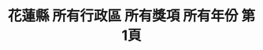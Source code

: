 ---
title: "花蓮縣 所有行政區 所有獎項 所有年份 第1頁"
description: "花蓮縣 所有行政區 所有獎項 所有年份 獲獎餐廳 第1頁"
keywords:
  - 美食競賽
  - 台灣美食
  - 美食精選
datePublished: "2025-06-30"
dateModified: "2025-07-07"
city: "花蓮縣"
district: "所有行政區"
award: "所有獎項"
year: "所有年份"
page: 1
count: 19

restaurants:
  - name: "遺忘的故鄉月廬食堂"
    city: "花蓮縣"
    district: "鳳林鎮"
    address: "花蓮縣鳳林鎮鳳鳴一路71號"
    phone: "038762206"
    geo: "23.76096275311694, 121.4382056790448"
    link: "花蓮縣/鳳林鎮/遺忘的故鄉月廬食堂"
    google_map: "https://maps.app.goo.gl/3m8QfCK9weCCvXSq6"
    footinder: "https://footinder.com.tw/%E8%8A%B1%E8%93%AE%E7%B8%A3%E9%B3%B3%E6%9E%97%E9%8E%AE/14171/"
    award:
    - name: "500盤"
      year: "2024"
  - name: "邊界。花東"
    city: "花蓮縣"
    district: "富里鄉"
    address: "花蓮縣富里鄉車站街1號"
    phone: "0919830588"
    geo: "23.176415122334912, 121.24818269263858"
    link: "花蓮縣/富里鄉/邊界_花東"
    google_map: "https://maps.app.goo.gl/Rbv7n1mMSiiFHMKc6"
    footinder: ""
    award:
    - name: "500盤"
      year: "2024"
  - name: "牛巴達全牛專賣店"
    city: "花蓮縣"
    district: "吉安鄉"
    address: "花蓮縣吉安鄉南海六街7號"
    phone: "038423491"
    geo: "23.94633150100103, 121.5962888199298"
    link: "花蓮縣/吉安鄉/牛巴達全牛專賣店"
    google_map: "https://maps.app.goo.gl/rTFAz2Mgp1getme89"
    footinder: "https://footinder.com.tw/%E8%8A%B1%E8%93%AE%E7%B8%A3%E5%90%89%E5%AE%89%E9%84%89/9539/"
    award:
    - name: "500盤"
      year: "2024"
  - name: "流流社風味餐"
    city: "花蓮縣"
    district: "花蓮市"
    address: "花蓮縣花蓮市府前路77號"
    phone: "0989656606"
    geo: "24.004902716588322, 121.61860512094938"
    link: "花蓮縣/花蓮市/流流社風味餐"
    google_map: "https://maps.app.goo.gl/W5dKRPt6q4JwbSa66"
    footinder: "https://footinder.com.tw/%E8%8A%B1%E8%93%AE%E7%B8%A3%E8%8A%B1%E8%93%AE%E5%B8%82/5790/"
    award:
    - name: "500盤"
      year: "2024"
  - name: "紅瓦屋老地方文化美食餐廳"
    city: "花蓮縣"
    district: "光復鄉"
    address: "花蓮縣光復鄉大全街62巷16號"
    phone: "038704601"
    geo: "23.660812566619605, 121.41025771649912"
    link: "花蓮縣/光復鄉/紅瓦屋老地方文化美食餐廳"
    google_map: "https://maps.app.goo.gl/B2RicZQH2vXwzmuf6"
    footinder: "https://footinder.com.tw/%E8%8A%B1%E8%93%AE%E7%B8%A3%E5%85%89%E5%BE%A9%E9%84%89/5714/"
    award:
    - name: "500盤"
      year: "2024"
  - name: "小廢柴 Little Sleepyhead"
    city: "花蓮縣"
    district: "花蓮市"
    address: "花蓮縣花蓮市明義街75號"
    phone: "038310311"
    geo: "23.975167991573947, 121.60662849562814"
    link: "花蓮縣/花蓮市/小廢柴_Little_Sleepyhead"
    google_map: "https://maps.app.goo.gl/LRviE7Yv9wkZ8kn27"
    footinder: "https://footinder.com.tw/%e8%8a%b1%e8%93%ae%e7%b8%a3%e8%8a%b1%e8%93%ae%e5%b8%82/154728/"
    award:
    - name: "500盤"
      year: "2024"
  - name: "fūjō restaurant"
    city: "花蓮縣"
    district: "花蓮市"
    address: "花蓮縣花蓮市中正路618巷1號"
    phone: "038361628"
    geo: "23.980295657050927, 121.61340298831794"
    link: "花蓮縣/花蓮市/fūjō_restaurant"
    google_map: "https://maps.app.goo.gl/joFicN7QgNBcV7fr7"
    footinder: "https://footinder.com.tw/%e8%8a%b1%e8%93%ae%e7%b8%a3%e8%8a%b1%e8%93%ae%e5%b8%82/362201/"
    award:
    - name: "500盤"
      year: "2024"
  - name: "六里屯麵食專家 美崙旗艦店"
    city: "花蓮縣"
    district: "花蓮市"
    address: "970花蓮縣花蓮市中美路303巷2號"
    phone: "038227766"
    geo: "23.998933795432528, 121.6320680987923"
    link: "花蓮縣/花蓮市/六里屯麵食專家_美崙旗艦店"
    google_map: "https://maps.app.goo.gl/BnDWbsmMxoAV2PTT7"
    footinder: "https://footinder.com.tw/%E8%8A%B1%E8%93%AE%E7%B8%A3%E8%8A%B1%E8%93%AE%E5%B8%82/10010/"
    award:
    - name: "台北國際牛肉麵節"
      year: "2024"
  - name: "六里屯麵食專家"
    city: "花蓮縣"
    district: "吉安鄉"
    address: "973花蓮縣吉安鄉建國路一段302號"
    phone: "038577809"
    geo: "23.988553373284326, 121.58537973850227"
    link: "花蓮縣/吉安鄉/六里屯麵食專家"
    google_map: "https://maps.app.goo.gl/LDDJZgq8eHit1Yq59"
    footinder: "https://footinder.com.tw/%E8%8A%B1%E8%93%AE%E7%B8%A3%E5%90%89%E5%AE%89%E9%84%89/60785/"
    award:
    - name: "台北國際牛肉麵節"
      year: "2024"
---